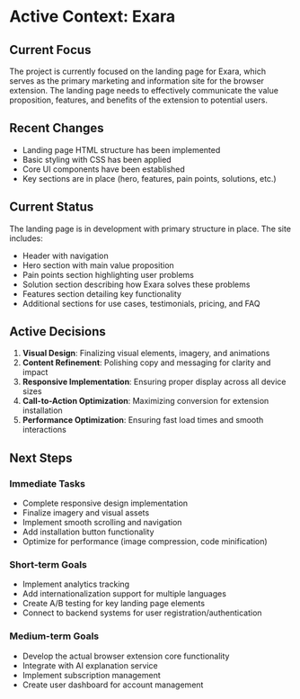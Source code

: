 # Active Context: Exara

## Current Focus
The project is currently focused on the landing page for Exara, which serves as the primary marketing and information site for the browser extension. The landing page needs to effectively communicate the value proposition, features, and benefits of the extension to potential users.

## Recent Changes
- Landing page HTML structure has been implemented 
- Basic styling with CSS has been applied
- Core UI components have been established
- Key sections are in place (hero, features, pain points, solutions, etc.)

## Current Status
The landing page is in development with primary structure in place. The site includes:
- Header with navigation
- Hero section with main value proposition
- Pain points section highlighting user problems
- Solution section describing how Exara solves these problems
- Features section detailing key functionality
- Additional sections for use cases, testimonials, pricing, and FAQ

## Active Decisions
1. **Visual Design**: Finalizing visual elements, imagery, and animations
2. **Content Refinement**: Polishing copy and messaging for clarity and impact
3. **Responsive Implementation**: Ensuring proper display across all device sizes
4. **Call-to-Action Optimization**: Maximizing conversion for extension installation
5. **Performance Optimization**: Ensuring fast load times and smooth interactions

## Next Steps

### Immediate Tasks
- Complete responsive design implementation
- Finalize imagery and visual assets
- Implement smooth scrolling and navigation
- Add installation button functionality
- Optimize for performance (image compression, code minification)

### Short-term Goals
- Implement analytics tracking
- Add internationalization support for multiple languages
- Create A/B testing for key landing page elements
- Connect to backend systems for user registration/authentication

### Medium-term Goals
- Develop the actual browser extension core functionality
- Integrate with AI explanation service
- Implement subscription management
- Create user dashboard for account management 